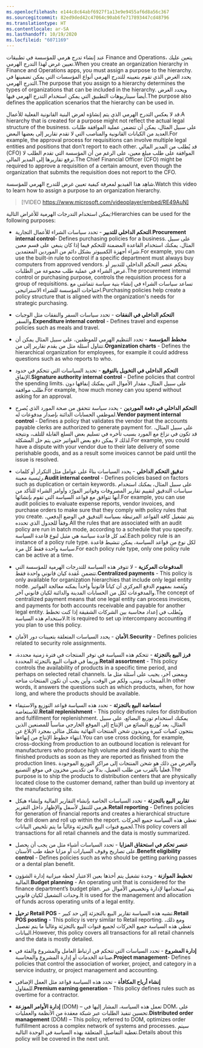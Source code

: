 ```yaml
---
ms.openlocfilehash: e144c8c64abf6927f1a13e9e9455af6d8a56c367
ms.sourcegitcommit: 82ed9ded42c47064c90ab6fe717893447cd48796
ms.translationtype: HT
ms.contentlocale: ar-SA
ms.lasthandoff: 10/19/2020
ms.locfileid: "6071169"
---
```

<span data-ttu-id="4754b-101">عند إنشاء تدرج هرمي للمؤسسة في تطبيقات Finance and Operations، يتعين عليك تعيين غرض لهذا التدرج الهرمي.</span><span class="sxs-lookup"><span data-stu-id="4754b-101">When you create an organization hierarchy in Finance and Operations apps, you must assign a purpose to the hierarchy.</span></span> <span data-ttu-id="4754b-102">يحدد الغرض الذي تقوم بتعيينه للتدرج الهرمي أنواع المؤسسات التي يمكن تضمينها في التدرج الهرمي.</span><span class="sxs-lookup"><span data-stu-id="4754b-102">The purpose that you assign to a hierarchy determines the types of organizations that can be included in the hierarchy.</span></span> <span data-ttu-id="4754b-103">ويحدد الغرض أيضاً سيناريوهات التطبيق التي يمكن استخدام التدرج الهرمي فيها.</span><span class="sxs-lookup"><span data-stu-id="4754b-103">The purpose also defines the application scenarios that the hierarchy can be used in.</span></span> 

<span data-ttu-id="4754b-104">قد لا يعكس التدرج الهرمي الذي يتم إنشاؤه لغرض البنية القانونية الفعلية للأعمال.</span><span class="sxs-lookup"><span data-stu-id="4754b-104">A hierarchy that is created for a purpose might not reflect the actual legal structure of the business.</span></span> <span data-ttu-id="4754b-105">على سبيل المثال، يمكن أن تتضمن عملية الموافقة طلبات العديد من الكيانات القانونية والمناصب التي لا تقدم تقارير إلى بعضها البعض.</span><span class="sxs-lookup"><span data-stu-id="4754b-105">For example, the approval process for requisitions can involve multiple legal entities and positions that don’t report to each other.</span></span> <span data-ttu-id="4754b-106">قد يُطلب من المدير المالي (CFO) الموافقة على طلب مبلغ معين، على الرغم من أن المؤسسة التي تقدم الطلب لا ترفع تقاريرها إلى المدير المالي.</span><span class="sxs-lookup"><span data-stu-id="4754b-106">The Chief Financial Officer (CFO) might be required to approve a requisition of a certain amount, even though the organization that submits the requisition does not report to the CFO.</span></span>

<span data-ttu-id="4754b-107">شاهِد هذا الفيديو لمعرفة كيفية تعيين غرض للتدرج الهرمي للمؤسسة.</span><span class="sxs-lookup"><span data-stu-id="4754b-107">Watch this video to learn how to assign a purpose to an organization hierarchy.</span></span>
<span data-ttu-id="4754b-108">&nbsp;</span><span class="sxs-lookup"><span data-stu-id="4754b-108">&nbsp;</span></span>
> [!VIDEO https://www.microsoft.com/videoplayer/embed/RE49AuN]  

<span data-ttu-id="4754b-109">يمكن استخدام التدرجات الهرمية للأغراض التالية:</span><span class="sxs-lookup"><span data-stu-id="4754b-109">Hierarchies can be used for the following purposes:</span></span> 

- <span data-ttu-id="4754b-110">**التحكم الداخلي للتدبير** - تحدد سياسات الشراء للأعمال التجارية.</span><span class="sxs-lookup"><span data-stu-id="4754b-110">**Procurement internal control**- Defines purchasing policies for a business.</span></span> <span data-ttu-id="4754b-111">على سبيل المثال، يمكنك استخدام القاعدة المضمنة للتحكم فيما إذا كان ينبغي على قسم معين شراء أجهزة الكمبيوتر بشكل دائم من الموردين المعتمدين.</span><span class="sxs-lookup"><span data-stu-id="4754b-111">For example, you can use the built-in rule to control if a specific department must always buy computers from approved vendors.</span></span> <span data-ttu-id="4754b-112">يتحكم عنصر التحكم الداخلي للتدبير أو غرض الشراء في عملية طلب مجموعة من الطلبات.</span><span class="sxs-lookup"><span data-stu-id="4754b-112">The procurement internal control or purchasing purpose, controls the requisition process for a group of requisitions.</span></span> <span data-ttu-id="4754b-113">تساعد سياسات الشراء في إنشاء بنية سياسة تتماشى مع احتياجات المؤسسة للشراء الاستراتيجي.</span><span class="sxs-lookup"><span data-stu-id="4754b-113">Purchasing policies help create a policy structure that is aligned with the organization's needs for strategic purchasing.</span></span>

- <span data-ttu-id="4754b-114">**التحكم الداخلي في النفقات** - تحدد سياسات السفر والنفقات مثل الوجبات والسفر.</span><span class="sxs-lookup"><span data-stu-id="4754b-114">**Expenditure internal control** - Defines travel and expense policies such as meals and travel.</span></span>

- <span data-ttu-id="4754b-115">**مخطط المؤسسة** - تحدد التنظيم الهرمي للموظفين، على سبيل المثال يمكن أن تتناول أسئلة مثل من يقدم تقارير إلى من.</span><span class="sxs-lookup"><span data-stu-id="4754b-115">**Organization charts** - Defines the hierarchical organization for employees, for example it could address questions such as who reports to who.</span></span>

- <span data-ttu-id="4754b-116">**التحكم الداخلي في التخويل بالتوقيع** - تحديد السياسات التي تتحكم في حدود الإنفاق.</span><span class="sxs-lookup"><span data-stu-id="4754b-116">**Signature authority internal control** - Define policies that control the spending limits.</span></span> <span data-ttu-id="4754b-117">على سبيل المثال، مقدار الأموال التي يمكنك إنفاقها دون طلب موافقة.</span><span class="sxs-lookup"><span data-stu-id="4754b-117">For example, how much money can you spend without asking for an approval.</span></span>

- <span data-ttu-id="4754b-118">**التحكم الداخلي في دفعة الموردين** - يحدد سياسة تتحقق من صحة المورد الذي يُصرح لموظفي الحسابات الدائنة بإصدار مدفوعات له.</span><span class="sxs-lookup"><span data-stu-id="4754b-118">**Vendor payment internal control** - Defines a policy that validates the vendor that the accounts payable clerks are authorized to generate payment for.</span></span> <span data-ttu-id="4754b-119">على سبيل المثال، قد تكون في نزاع مع المورد بسبب تأخره في تسليم بعض السلع القابلة للتلف، ونتيجة لذلك لا يمكن دفع بعض الفواتير حتى يتم حل المشكلة.</span><span class="sxs-lookup"><span data-stu-id="4754b-119">For example, you could have a dispute with your vendor due to their late delivery of some perishable goods, and as a result some invoices cannot be paid until the issue is resolved.</span></span> 

- <span data-ttu-id="4754b-120">**تدقيق التحكم الداخلي** - يحدد السياسات بناءً على عوامل مثل التكرار أو كلمات رئيسية معينة.</span><span class="sxs-lookup"><span data-stu-id="4754b-120">**Audit internal control** - Defines policies based on factors such as duplication or certain keywords.</span></span> <span data-ttu-id="4754b-121">على سبيل المثال، يمكنك استخدام سياسات التدقيق لتقييم تقارير المصروفات وفواتير المورّد وأوامر الشراء للتأكد من أنها تتوافق مع قواعد السياسة التي تقوم بإنشائها.</span><span class="sxs-lookup"><span data-stu-id="4754b-121">For example, you can use audit policies to evaluate expense reports, vendor invoices, and purchase orders to make sure that they comply with policy rules that you create.</span></span> <span data-ttu-id="4754b-122">يتم تشغيل كافة القواعد المرتبطة بسياسة التدقيق في الوضع الدفعي، وفقاً للجدول الذي تحدده.</span><span class="sxs-lookup"><span data-stu-id="4754b-122">All the rules that are associated with an audit policy are run in batch mode, according to a schedule that you specify.</span></span> <span data-ttu-id="4754b-123">تُعد كل قاعدة سياسة هي مثيل لنوع قاعدة السياسة.</span><span class="sxs-lookup"><span data-stu-id="4754b-123">Each policy rule is an instance of a policy rule type.</span></span> <span data-ttu-id="4754b-124">لكل نوع من قواعد السياسة، يمكن تنشيط قاعدة سياسة واحدة فقط كل مرة.</span><span class="sxs-lookup"><span data-stu-id="4754b-124">For each policy rule type, only one policy rule can be active at a time.</span></span>

- <span data-ttu-id="4754b-125">**‏‫المدفوعات المركزية‬** - لا تتوفر هذه السياسة للتدرجات الهرمية للمؤسسة التي تتضمن عُقدة كيان قانوني واحدة فقط.</span><span class="sxs-lookup"><span data-stu-id="4754b-125">**Centralized payments** - This policy is only available for organization hierarchies that include only legal entity node.</span></span> <span data-ttu-id="4754b-126">ويُقصد بمفهوم الدفع المركزي أن كياناً قانونياً واحداً يمكنه معالجة الفواتير والمدفوعات لكل من الحسابات المدينة والدائنة لكيان قانوني آخر.</span><span class="sxs-lookup"><span data-stu-id="4754b-126">The concept of centralized payment means that one legal entity can process invoices, and payments for both accounts receivable and payable for another legal entity.</span></span> <span data-ttu-id="4754b-127">ويُطلب في إعداد محاسبة بين الشركات الشقيقة إذا كنت تخطط لاستخدام هذه السياسة.</span><span class="sxs-lookup"><span data-stu-id="4754b-127">It is required to set up intercompany accounting if you plan to use this policy.</span></span>

- <span data-ttu-id="4754b-128">**الأمان** - يحدد السياسات المتعلقة بتعيينات دور الأمان.</span><span class="sxs-lookup"><span data-stu-id="4754b-128">**Security** - Defines policies related to security role assignments.</span></span>

- <span data-ttu-id="4754b-129">**فرز البيع بالتجزئة** - تتحكم هذه السياسة في توفر المنتجات في فترة زمنية محددة، وربما في قنوات البيع بالتجزئة المحددة.</span><span class="sxs-lookup"><span data-stu-id="4754b-129">**Retail assortment** - This policy controls the availability of products in a specific time period, and perhaps on selected retail channels.</span></span> <span data-ttu-id="4754b-130">وبمعنى آخر، يجيب على أسئلة مثل ما المنتجات، ومتى، ولكم من الوقت، وأين يجب أن تكون المنتجات متاحة.</span><span class="sxs-lookup"><span data-stu-id="4754b-130">In other words, it answers the questions such as which products, when, for how long, and where the products should be available.</span></span>

- <span data-ttu-id="4754b-131">**استعاضة البيع بالتجزئة** - تحدد هذه السياسة قواعد التوزيع والاستيفاء للاستعاضة.</span><span class="sxs-lookup"><span data-stu-id="4754b-131">**Retail replenishment** - This policy defines rules for distribution and fulfillment for replenishment.</span></span> <span data-ttu-id="4754b-132">يمكنك استخدام توزيع البضائع، على سبيل المثال، يعد تُوزيع البضائع من الإنتاج إلى الموقع الخارجي مناسباً للمصنعين الذين ينتجون كميات كبيرة ويريدون شحن المنتجات النهائية بشكل مثالي بمجرد الإبلاغ عن انتهاء خطوط الإنتاج من إنهاءها.</span><span class="sxs-lookup"><span data-stu-id="4754b-132">You can use cross docking, for example, cross-docking from production to an outbound location is relevant for manufacturers who produce high volume and ideally want to ship the finished products as soon as they are reported as finished from the production lines.</span></span> <span data-ttu-id="4754b-133">والغرض من ذلك هو شحن المنتجات إلى مراكز التوزيع الموجودة فعلياً بالقرب من طلب العميل، بدلاً من تكديس مخزون في موقع التصنيع.</span><span class="sxs-lookup"><span data-stu-id="4754b-133">The purpose is to ship the products to distribution centers that are physically located close to the customer demand, rather than build up inventory at the manufacturing site.</span></span>

- <span data-ttu-id="4754b-134">**تقارير البيع بالتجزئة** - تحدد السياسات الخاصة بإنشاء التقارير المالية وإنشاء هيكل هرمي للتنقل لأسفل والإظهار داخل التقرير.</span><span class="sxs-lookup"><span data-stu-id="4754b-134">**Retail reporting** - Defines policies for generation of financial reports and creates a hierarchical structure for drill down and roll up within the report.</span></span> <span data-ttu-id="4754b-135">تغطي هذه السياسة جميع الحركات لجميع قنوات البيع بالتجزئة وغالباً ما يتم تلخيص البيانات.</span><span class="sxs-lookup"><span data-stu-id="4754b-135">This policy covers all transactions for all retail channels and the data is mostly summarized.</span></span>

- <span data-ttu-id="4754b-136">**عنصر تحكم في استحقاق المزايا** - تحدد السياسات أشياء مثل من يجب أن يحصل على تصاريح وقوف السيارات أو مزايا خطة طب الأسنان.</span><span class="sxs-lookup"><span data-stu-id="4754b-136">**Benefit eligibility control** - Defines policies such as who should be getting parking passes or a dental plan benefit.</span></span>

- <span data-ttu-id="4754b-137">**‏‫تخطيط الموازنة‬** - وحدة تشغيل يتم أخذها بعين الاعتبار لخطة ميزانية إدارة الشؤون المالية.</span><span class="sxs-lookup"><span data-stu-id="4754b-137">**Budget planning** - An operating unit that is considered for the finance department’s budget plan.</span></span> <span data-ttu-id="4754b-138">يتم استخدامها لإدارة وتخصيص الأموال عبر وحدات التشغيل لكيان قانوني.</span><span class="sxs-lookup"><span data-stu-id="4754b-138">It is used for the management and allocation of funds across operating units of a legal entity.</span></span>

- <span data-ttu-id="4754b-139">**ترحيل Retail POS** - تشبه هذه السياسة تقارير البيع بالتجزئة إلى حد كبير.</span><span class="sxs-lookup"><span data-stu-id="4754b-139">**Retail POS posting** - This policy is very similar to Retail reporting.</span></span> <span data-ttu-id="4754b-140">ومع ذلك، تغطي هذه السياسة جميع الحركات لجميع قنوات البيع بالتجزئة وغالباً ما يتم تفصيل البيانات.</span><span class="sxs-lookup"><span data-stu-id="4754b-140">However, this policy covers all transactions for all retail channels and the data is mostly detailed.</span></span>

- <span data-ttu-id="4754b-141">**إدارة المشروع** - تحدد السياسات التي تتحكم في ارتباط العامل والمشروع والفئة في صناعة الخدمات أو إدارة المشروع والمحاسبة.</span><span class="sxs-lookup"><span data-stu-id="4754b-141">**Project management**- Defines policies that control the association of worker, project, and category in a service industry, or project management and accounting.</span></span>

- <span data-ttu-id="4754b-142">**إنشاء أرباح المكافأة** - تحدد هذه السياسة قواعد مثل العمل الإضافي للمقاول.</span><span class="sxs-lookup"><span data-stu-id="4754b-142">**Premium earning generation** - This policy defines rules such as overtime for a contractor.</span></span>

- <span data-ttu-id="4754b-143">**إدارة الأوامر الموزعة** (DOM) – تعمل هذه السياسة، المشار إليها في DOM، على تحسين تنفيذ الطلبات عبر شبكة معقدة من الأنظمة والعمليات.</span><span class="sxs-lookup"><span data-stu-id="4754b-143">**Distributed order management** (DOM) – This policy, referred to DOM, optimizes order fulfillment across a complex network of systems and processes.</span></span>  <span data-ttu-id="4754b-144">سيتم تغطية التفاصيل المتعلقة بهذه السياسة في الوحدة التالية.</span><span class="sxs-lookup"><span data-stu-id="4754b-144">Details about this policy will be covered in the next unit.</span></span>
 
